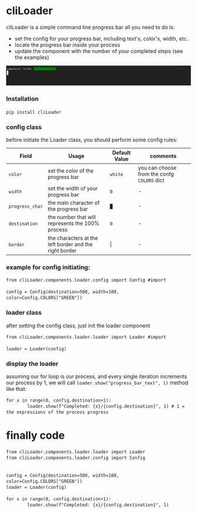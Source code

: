 # cliLoader

cliLoader is a simple command line progress bar
all you need to do is:
  - set the config for your progress bar, including text's, color's, width, etc..
  - locate the progress bar inside your process
  - update the component with the number of your completed steps (see the examples)

![alt text](https://raw.githubusercontent.com/itay-bardugo/cliLoader/master/cliloader.png)


### Installation

`` pip install cliLoader ``


### config class
before initiate the Loader class, you should perform some config rules:

| Field | Usage | Default Value| comments
| ------ | ------ | -----------| --------
| ``color`` | set the color of the progress bar | `white` | you can choose from the confg `COLORS` dict
| ``width`` | set the width of your progress bar| `0` | -
|``progress_char``| the main character of the progress bar | `█` | -
|``destination`` | the number that will represents the 100% process | `0` | -
|``border``| the characters at the left border and the right border | \| | -

### example for config initiating:
```
from cliLoader.components.loader.config import Config #import

config = Config(destination=500, width=100, color=Config.COLORS["GREEN"])
```
### loader class
after setting the config class, just init the loader component
 ```
 from cliLoader.components.loader.loader import Loader #import

 loader = Loader(config)
```

### display the loader
assuming our for loop is our process, and every single iteration increments our process by 1, we will call `loader.show("progress_bar_text", 1)` method like that:
```
for x in range(0, config.destination+1):
        loader.show(f"Completed: {x}/{config.destination}", 1) # 1 = the expressions of the process progress 
```

# finally code
```
from cliLoader.components.loader.loader import Loader
from cliLoader.components.loader.config import Config


config = Config(destination=500, width=100, color=Config.COLORS["GREEN"])
loader = Loader(config)

for x in range(0, config.destination+1):
        loader.show(f"Completed: {x}/{config.destination}", 1)

```
